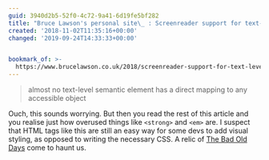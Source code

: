 ```yaml
---
guid: 3940d2b5-52f0-4c72-9a41-6d19fe5bf282
title: "Bruce Lawson's personal site\_ : Screenreader support for text-level semantics"
created: '2018-11-02T11:35:16+00:00'
changed: '2019-09-24T14:33:33+00:00'


bookmark_of: >-
  https://www.brucelawson.co.uk/2018/screenreader-support-for-text-level-semantics/
---
```


> almost no text-level semantic element has a direct mapping to any accessible object

Ouch, this sounds worrying. But then you read the rest of this article and you realise just how overused things like `<strong>` and `<em>` are. I suspect that HTML tags like this are still an easy way for some devs to add visual styling, as opposed to writing the necessary CSS. A relic of [The Bad Old Days](https://developer.mozilla.org/en-US/docs/Web/HTML/Element/font) come to haunt us. 
